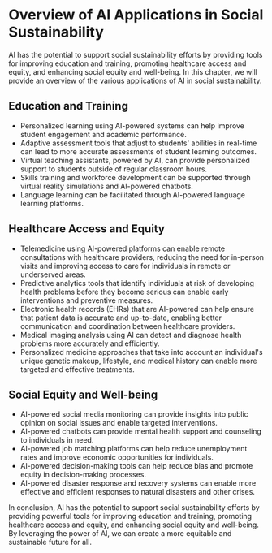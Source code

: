 Overview of AI Applications in Social Sustainability
=================================================================================================

AI has the potential to support social sustainability efforts by providing tools for improving education and training, promoting healthcare access and equity, and enhancing social equity and well-being. In this chapter, we will provide an overview of the various applications of AI in social sustainability.

Education and Training
----------------------

* Personalized learning using AI-powered systems can help improve student engagement and academic performance.
* Adaptive assessment tools that adjust to students' abilities in real-time can lead to more accurate assessments of student learning outcomes.
* Virtual teaching assistants, powered by AI, can provide personalized support to students outside of regular classroom hours.
* Skills training and workforce development can be supported through virtual reality simulations and AI-powered chatbots.
* Language learning can be facilitated through AI-powered language learning platforms.

Healthcare Access and Equity
----------------------------

* Telemedicine using AI-powered platforms can enable remote consultations with healthcare providers, reducing the need for in-person visits and improving access to care for individuals in remote or underserved areas.
* Predictive analytics tools that identify individuals at risk of developing health problems before they become serious can enable early interventions and preventive measures.
* Electronic health records (EHRs) that are AI-powered can help ensure that patient data is accurate and up-to-date, enabling better communication and coordination between healthcare providers.
* Medical imaging analysis using AI can detect and diagnose health problems more accurately and efficiently.
* Personalized medicine approaches that take into account an individual's unique genetic makeup, lifestyle, and medical history can enable more targeted and effective treatments.

Social Equity and Well-being
----------------------------

* AI-powered social media monitoring can provide insights into public opinion on social issues and enable targeted interventions.
* AI-powered chatbots can provide mental health support and counseling to individuals in need.
* AI-powered job matching platforms can help reduce unemployment rates and improve economic opportunities for individuals.
* AI-powered decision-making tools can help reduce bias and promote equity in decision-making processes.
* AI-powered disaster response and recovery systems can enable more effective and efficient responses to natural disasters and other crises.

In conclusion, AI has the potential to support social sustainability efforts by providing powerful tools for improving education and training, promoting healthcare access and equity, and enhancing social equity and well-being. By leveraging the power of AI, we can create a more equitable and sustainable future for all.
